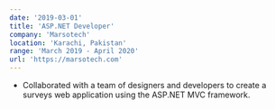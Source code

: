 ```yaml
---
date: '2019-03-01'
title: 'ASP.NET Developer'
company: 'Marsotech'
location: 'Karachi, Pakistan'
range: 'March 2019 - April 2020'
url: 'https://marsotech.com'
---
```


- Collaborated with a team of designers and developers to create a surveys web application using the ASP.NET MVC framework.
